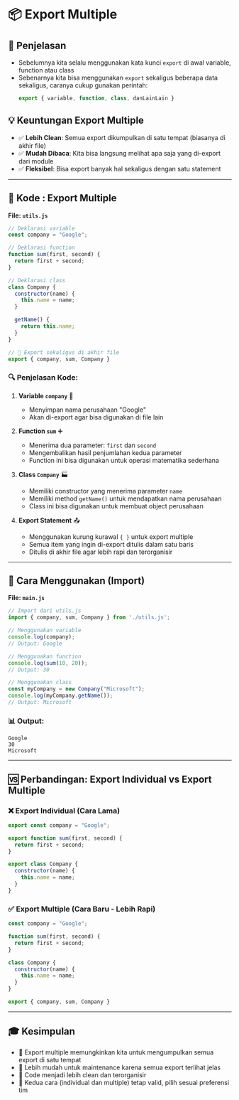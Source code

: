 # 📦 Export Multiple

## 🎯 Penjelasan

- Sebelumnya kita selalu menggunakan kata kunci `export` di awal variable, function atau class
- Sebenarnya kita bisa menggunakan `export` sekaligus beberapa data sekaligus, caranya cukup gunakan perintah:
  ```javascript
  export { variable, function, class, danLainLain }
  ```

## 💡 Keuntungan Export Multiple

- ✅ **Lebih Clean**: Semua export dikumpulkan di satu tempat (biasanya di akhir file)
- ✅ **Mudah Dibaca**: Kita bisa langsung melihat apa saja yang di-export dari module
- ✅ **Fleksibel**: Bisa export banyak hal sekaligus dengan satu statement

---

## 📝 Kode : Export Multiple

**File: `utils.js`**

```javascript
// Deklarasi variable
const company = "Google";

// Deklarasi function
function sum(first, second) {
  return first + second;
}

// Deklarasi class
class Company {
  constructor(name) {
    this.name = name;
  }

  getName() {
    return this.name;
  }
}

// 🎯 Export sekaligus di akhir file
export { company, sum, Company }
```

### 🔍 Penjelasan Kode:

1. **Variable `company`** 🏢
   - Menyimpan nama perusahaan "Google"
   - Akan di-export agar bisa digunakan di file lain

2. **Function `sum`** ➕
   - Menerima dua parameter: `first` dan `second`
   - Mengembalikan hasil penjumlahan kedua parameter
   - Function ini bisa digunakan untuk operasi matematika sederhana

3. **Class `Company`** 🏭
   - Memiliki constructor yang menerima parameter `name`
   - Memiliki method `getName()` untuk mendapatkan nama perusahaan
   - Class ini bisa digunakan untuk membuat object perusahaan

4. **Export Statement** 📤
   - Menggunakan kurung kurawal `{ }` untuk export multiple
   - Semua item yang ingin di-export ditulis dalam satu baris
   - Ditulis di akhir file agar lebih rapi dan terorganisir

---

## 🚀 Cara Menggunakan (Import)

**File: `main.js`**

```javascript
// Import dari utils.js
import { company, sum, Company } from './utils.js';

// Menggunakan variable
console.log(company); 
// Output: Google

// Menggunakan function
console.log(sum(10, 20)); 
// Output: 30

// Menggunakan class
const myCompany = new Company("Microsoft");
console.log(myCompany.getName()); 
// Output: Microsoft
```

### 📊 Output:
```
Google
30
Microsoft
```

---

## 🆚 Perbandingan: Export Individual vs Export Multiple

### ❌ Export Individual (Cara Lama)

```javascript
export const company = "Google";

export function sum(first, second) {
  return first + second;
}

export class Company {
  constructor(name) {
    this.name = name;
  }
}
```

### ✅ Export Multiple (Cara Baru - Lebih Rapi)

```javascript
const company = "Google";

function sum(first, second) {
  return first + second;
}

class Company {
  constructor(name) {
    this.name = name;
  }
}

export { company, sum, Company }
```

---

## 🎓 Kesimpulan

- 📌 Export multiple memungkinkan kita untuk mengumpulkan semua export di satu tempat
- 📌 Lebih mudah untuk maintenance karena semua export terlihat jelas
- 📌 Code menjadi lebih clean dan terorganisir
- 📌 Kedua cara (individual dan multiple) tetap valid, pilih sesuai preferensi tim
